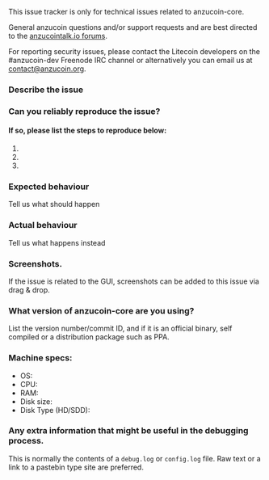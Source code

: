 <!--- Remove sections that do not apply -->

This issue tracker is only for technical issues related to anzucoin-core.

General anzucoin questions and/or support requests and are best directed to the [anzucointalk.io forums](https://anzucointalk.io/).

For reporting security issues, please contact the Litecoin developers on the #anzucoin-dev Freenode IRC channel or alternatively you can email us at contact@anzucoin.org.

### Describe the issue

### Can you reliably reproduce the issue?
#### If so, please list the steps to reproduce below:
1.
2.
3.

### Expected behaviour
Tell us what should happen

### Actual behaviour
Tell us what happens instead

### Screenshots.
If the issue is related to the GUI, screenshots can be added to this issue via drag & drop.

### What version of anzucoin-core are you using?
List the version number/commit ID, and if it is an official binary, self compiled or a distribution package such as PPA.

### Machine specs:
- OS:
- CPU:
- RAM:
- Disk size:
- Disk Type (HD/SDD):

### Any extra information that might be useful in the debugging process.
This is normally the contents of a `debug.log` or `config.log` file. Raw text or a link to a pastebin type site are preferred.
